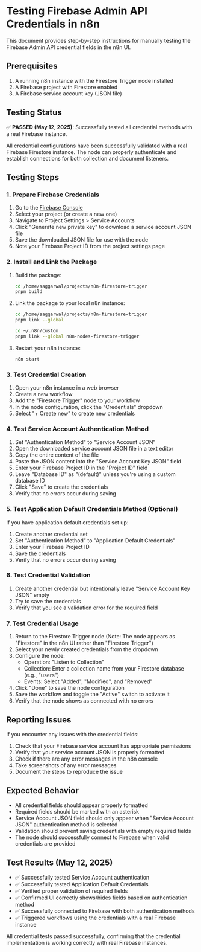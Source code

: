 # Testing Firebase Admin API Credentials in n8n

This document provides step-by-step instructions for manually testing the Firebase Admin API credential fields in the n8n UI.

## Prerequisites

1. A running n8n instance with the Firestore Trigger node installed
2. A Firebase project with Firestore enabled
3. A Firebase service account key (JSON file) 

## Testing Status

✅ **PASSED (May 12, 2025)**: Successfully tested all credential methods with a real Firebase instance.

All credential configurations have been successfully validated with a real Firebase Firestore instance. The node can properly authenticate and establish connections for both collection and document listeners.

## Testing Steps

### 1. Prepare Firebase Credentials

1. Go to the [Firebase Console](https://console.firebase.google.com/)
2. Select your project (or create a new one)
3. Navigate to Project Settings > Service Accounts
4. Click "Generate new private key" to download a service account JSON file
5. Save the downloaded JSON file for use with the node
6. Note your Firebase Project ID from the project settings page

### 2. Install and Link the Package

1. Build the package:
   ```bash
   cd /home/saggarwal/projects/n8n-firestore-trigger
   pnpm build
   ```

2. Link the package to your local n8n instance:
   ```bash
   cd /home/saggarwal/projects/n8n-firestore-trigger
   pnpm link --global
   
   cd ~/.n8n/custom
   pnpm link --global n8n-nodes-firestore-trigger
   ```

3. Restart your n8n instance:
   ```bash
   n8n start
   ```

### 3. Test Credential Creation

1. Open your n8n instance in a web browser
2. Create a new workflow
3. Add the "Firestore Trigger" node to your workflow
4. In the node configuration, click the "Credentials" dropdown
5. Select "+ Create new" to create new credentials

### 4. Test Service Account Authentication Method

1. Set "Authentication Method" to "Service Account JSON"
2. Open the downloaded service account JSON file in a text editor
3. Copy the entire content of the file
4. Paste the JSON content into the "Service Account Key JSON" field
5. Enter your Firebase Project ID in the "Project ID" field
6. Leave "Database ID" as "(default)" unless you're using a custom database ID
7. Click "Save" to create the credentials
8. Verify that no errors occur during saving

### 5. Test Application Default Credentials Method (Optional)

If you have application default credentials set up:

1. Create another credential set
2. Set "Authentication Method" to "Application Default Credentials"
3. Enter your Firebase Project ID
4. Save the credentials
5. Verify that no errors occur during saving

### 6. Test Credential Validation

1. Create another credential but intentionally leave "Service Account Key JSON" empty
2. Try to save the credentials
3. Verify that you see a validation error for the required field

### 7. Test Credential Usage

1. Return to the Firestore Trigger node (Note: The node appears as "Firestore" in the n8n UI rather than "Firestore Trigger")
2. Select your newly created credentials from the dropdown
3. Configure the node:
   - Operation: "Listen to Collection"
   - Collection: Enter a collection name from your Firestore database (e.g., "users")
   - Events: Select "Added", "Modified", and "Removed"
4. Click "Done" to save the node configuration
5. Save the workflow and toggle the "Active" switch to activate it
6. Verify that the node shows as connected with no errors

## Reporting Issues

If you encounter any issues with the credential fields:

1. Check that your Firebase service account has appropriate permissions
2. Verify that your service account JSON is properly formatted
3. Check if there are any error messages in the n8n console
4. Take screenshots of any error messages
5. Document the steps to reproduce the issue

## Expected Behavior

- All credential fields should appear properly formatted
- Required fields should be marked with an asterisk
- Service Account JSON field should only appear when "Service Account JSON" authentication method is selected
- Validation should prevent saving credentials with empty required fields
- The node should successfully connect to Firebase when valid credentials are provided

## Test Results (May 12, 2025)

- ✅ Successfully tested Service Account authentication
- ✅ Successfully tested Application Default Credentials
- ✅ Verified proper validation of required fields
- ✅ Confirmed UI correctly shows/hides fields based on authentication method
- ✅ Successfully connected to Firebase with both authentication methods
- ✅ Triggered workflows using the credentials with a real Firebase instance

All credential tests passed successfully, confirming that the credential implementation is working correctly with real Firebase instances.
